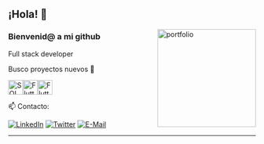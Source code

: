 
## ¡Hola! 🚀
<a href="https://juanmelichio.github.io/" target="blank"><img align="right" src="https://cdn.dribbble.com/users/5720644/screenshots/13912339/media/cfc570f6891e4aef4ae3c5282a767847.gif" alt="portfolio" width="200"/></a> 
### Bienvenid@ a mi github

Full stack developer

Busco proyectos nuevos 🎇

<div style="display: flex; align-items: center;">
  <img height="30" alt="SQL Server" src="https://w7.pngwing.com/pngs/537/866/png-transparent-flutter-hd-logo.png">
  <img height="30" alt="Flutter" src="https://miro.medium.com/v2/resize:fit:1400/1*w0u2TZpEp3WfKMrlL5jTSw.png">
  <img height="30" alt="Flutter" src="https://user-images.githubusercontent.com/4249331/52232852-e2c4f780-28bd-11e9-835d-1e3cf3e43888.png">
</div>


📫 Contacto:

[![LinkedIn](https://img.shields.io/badge/LinkedIn-0077B5?style=for-the-badge&logo=linkedin&logoColor=white)](https://www.linkedin.com/in/juan-manuel-melichio-4466b3193/)
[![Twitter](https://img.shields.io/badge/Twitter-1877F2?style=for-the-badge&logo=twitter&logoColor=white)](https://twitter.com/JMelichio)
[![E-Mail](https://img.shields.io/badge/Email-006aff?style=for-the-badge&logo=maildotru&logoColor=white&color=red)](mailto:juanmelichio@gmail.com)


---
 
